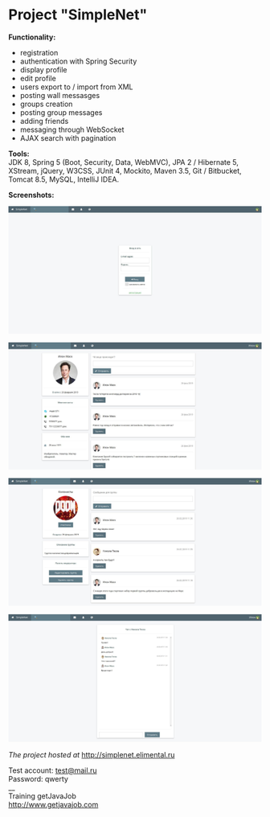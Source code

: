 # Project "SimpleNet"

**Functionality:**  
  
+ registration  
+ authentication with Spring Security  
+ display profile 
+ edit profile 
+ users export to / import from XML 
+ posting wall messasges
+ groups creation  
+ posting group messages
+ adding friends   
+ messaging through WebSocket  
+ AJAX search with pagination

**Tools:**  
JDK 8, Spring 5 (Boot, Security, Data, WebMVC), JPA 2 / Hibernate 5, XStream, jQuery, W3CSS, JUnit 4, Mockito, Maven 3.5, Git / Bitbucket, Tomcat 8.5, MySQL, IntelliJ IDEA.

**Screenshots:**  

![Login page](screenshot/login.jpg)

![Profile page](screenshot/profile.jpg)
  
![Group page](screenshot/group.jpg)
  
![Chat page](screenshot/chat.jpg)

_The project hosted at_ http://simplenet.elimental.ru  
  
Test account: test@mail.ru  
Password: qwerty  
__    
Training getJavaJob    
http://www.getjavajob.com     